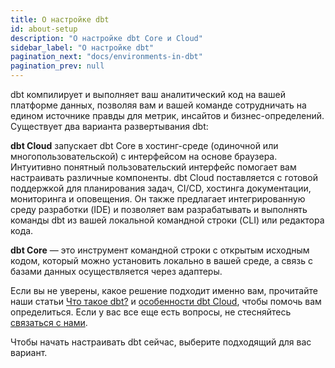 ```yaml
---
title: О настройке dbt
id: about-setup
description: "О настройке dbt Core и Cloud"
sidebar_label: "О настройке dbt"
pagination_next: "docs/environments-in-dbt"
pagination_prev: null
---
```


dbt компилирует и выполняет ваш аналитический код на вашей платформе данных, позволяя вам и вашей команде сотрудничать на едином источнике правды для метрик, инсайтов и бизнес-определений. Существует два варианта развертывания dbt:

**dbt Cloud** запускает dbt Core в хостинг-среде (одиночной или многопользовательской) с интерфейсом на основе браузера. Интуитивно понятный пользовательский интерфейс помогает вам настраивать различные компоненты. dbt Cloud поставляется с готовой поддержкой для планирования задач, CI/CD, хостинга документации, мониторинга и оповещения. Он также предлагает интегрированную среду разработки (IDE) и позволяет вам разрабатывать и выполнять команды dbt из вашей локальной командной строки (CLI) или редактора кода.

**dbt Core** — это инструмент командной строки с открытым исходным кодом, который можно установить локально в вашей среде, а связь с базами данных осуществляется через адаптеры.

Если вы не уверены, какое решение подходит именно вам, прочитайте наши статьи [Что такое dbt?](/docs/introduction) и [особенности dbt Cloud](/docs/cloud/about-cloud/dbt-cloud-features), чтобы помочь вам определиться. Если у вас все еще есть вопросы, не стесняйтесь [связаться с нами](https://www.getdbt.com/contact/).

Чтобы начать настраивать dbt сейчас, выберите подходящий для вас вариант.

<div className="grid--2-col">

<Card
    title="Настройка dbt Cloud"
    body="Узнайте, как подключиться к платформе данных, интегрироваться с безопасными методами аутентификации и настроить синхронизацию с репозиторием git."
    link="/docs/cloud/about-cloud-setup"
    icon="dbt-bit"/>

<Card
    title="Настройка dbt Core"
    body="Узнайте о dbt Core и о том, как настроить подключения к платформам данных."
    link="/docs/core/about-core-setup"
    icon="dbt-bit"/>

</div>